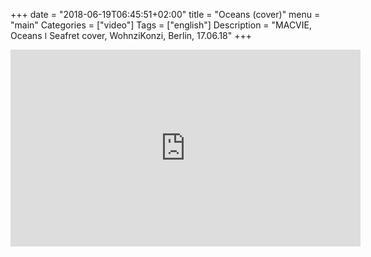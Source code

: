 +++
date = "2018-06-19T06:45:51+02:00"
title = "Oceans (cover)"
menu = "main"
Categories = ["video"]
Tags = ["english"]
Description = "MACVIE, Oceans   ǀ  Seafret cover, WohnziKonzi, Berlin, 17.06.18"
+++


<iframe width="560" height="315" src="https://www.youtube.com/embed/Mg07_MTj78Y" frameborder="0" allow="autoplay; encrypted-media" allowfullscreen></iframe>


